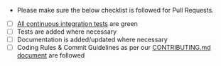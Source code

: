 -   Please make sure the below checklist is followed for Pull Requests.

-   [ ] [All continuous integration tests](https://github.com/jhipster/generator-jhipster/actions) are green
-   [ ] Tests are added where necessary
-   [ ] Documentation is added/updated where necessary
-   [ ] Coding Rules & Commit Guidelines as per our [CONTRIBUTING.md document](https://github.com/jhipster/generator-jhipster/blob/master/CONTRIBUTING.md) are followed

<!--
Please also reference the issue number in a commit message to [automatically close the related Github issue](https://help.github.com/articles/closing-issues-via-commit-messages/)

-->
